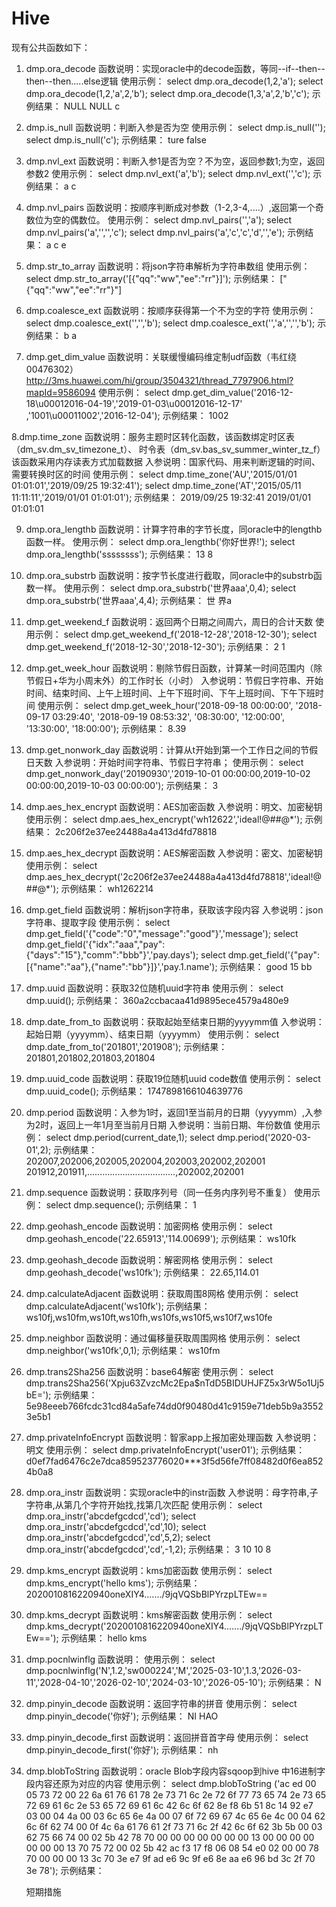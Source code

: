 # Hive
现有公共函数如下：
1. dmp.ora_decode
        函数说明：实现oracle中的decode函数，等同--if--then--then--then.....else逻辑
        使用示例：
                select dmp.ora_decode(1,2,'a');
                select dmp.ora_decode(1,2,'a',2,'b');
                select dmp.ora_decode(1,3,'a',2,'b','c');
        示例结果：
                NULL
                NULL
                c

2. dmp.is_null
        函数说明：判断入参是否为空
        使用示例：
                select dmp.is_null('');
                select dmp.is_null('c');
        示例结果：
                ture
                false

3. dmp.nvl_ext
        函数说明：判断入参1是否为空？不为空，返回参数1;为空，返回参数2
        使用示例：
                select dmp.nvl_ext('a','b');
                select dmp.nvl_ext('','c');
        示例结果：
                a
                c

4. dmp.nvl_pairs
        函数说明：按顺序判断成对参数（1-2,3-4,....）,返回第一个奇数位为空的偶数位。
        使用示例：
                select dmp.nvl_pairs('','a');
                select dmp.nvl_pairs('a','','','c');
                select dmp.nvl_pairs('a','c','c','d','','e');
        示例结果：
                a
                c
                e

5. dmp.str_to_array
        函数说明：将json字符串解析为字符串数组
        使用示例：
                select dmp.str_to_array('[{"qq":"ww","ee":"rr"}]');
        示例结果：
                ["{\"qq\":\"ww\",\"ee\":\"rr\"}"]

6. dmp.coalesce_ext
        函数说明：按顺序获得第一个不为空的字符
        使用示例：
                select dmp.coalesce_ext('','','b');
                select dmp.coalesce_ext('','a','','','b');
        示例结果：
                b
                a

7. dmp.get_dim_value
        函数说明：关联缓慢编码维定制udf函数（韦红绕 00476302）
        http://3ms.huawei.com/hi/group/3504321/thread_7797906.html?mapId=9586094
        使用示例：
            select dmp.get_dim_value('2016-12-18\u00012016-04-19','2019-01-03\u00012016-12-17'
            ,'1001\u00011002','2016-12-04');
        示例结果：
                1002

8.dmp.time_zone
        函数说明：服务主题时区转化函数，该函数绑定时区表（dm_sv.dm_sv_timezone_t）、
                    时令表（dm_sv.bas_sv_summer_winter_tz_f）该函数采用内存读表方式加载数据
        入参说明：国家代码、用来判断逻辑的时间、需要转换时区的时间
        使用示例：
            select dmp.time_zone('AU','2015/01/01 01:01:01','2019/09/25 19:32:41');
            select dmp.time_zone('AT','2015/05/11 11:11:11','2019/01/01 01:01:01');
        示例结果：
            2019/09/25 19:32:41
            2019/01/01 01:01:01

9. dmp.ora_lengthb
        函数说明：计算字符串的字节长度，同oracle中的lengthb函数一样。
        使用示例：
            select dmp.ora_lengthb('你好世界!');
            select dmp.ora_lengthb('ssssssss');
        示例结果：
            13
            8

10. dmp.ora_substrb
        函数说明：按字节长度进行截取，同oracle中的substrb函数一样。
        使用示例：
            select dmp.ora_substrb('世界aaa',0,4);
            select dmp.ora_substrb('世界aaa',4,4);
        示例结果：
            世
            界a

11. dmp.get_weekend_f
        函数说明：返回两个日期之间周六，周日的合计天数
        使用示例：
            select dmp.get_weekend_f('2018-12-28','2018-12-30');
            select dmp.get_weekend_f('2018-12-30','2018-12-30');
        示例结果：
            2
            1

12. dmp.get_week_hour
          函数说明：剔除节假日函数，计算某一时间范围内（除节假日+华为小周末外）的工作时长（小时）
          入参说明：节假日字符串、开始时间、结束时间、上午上班时间、上午下班时间、下午上班时间、下午下班时间
          使用示例：
          select dmp.get_week_hour('2018-09-18 00:00:00', '2018-09-17 03:29:40', '2018-09-19 08:53:32', '08:30:00', '12:00:00', '13:30:00', '18:00:00');
          示例结果：
               8.39

13. dmp.get_nonwork_day
         函数说明：计算从t开始到第一个工作日之间的节假日天数
         入参说明：开始时间字符串、节假日字符串；
         使用示例：
         select dmp.get_nonwork_day('20190930','2019-10-01 00:00:00,2019-10-02 00:00:00,2019-10-03 00:00:00');
          示例结果：
              3

14. dmp.aes_hex_encrypt
        函数说明：AES加密函数
        入参说明：明文、加密秘钥
        使用示例：
                select dmp.aes_hex_encrypt('wh12622','ideal!@#$%^%$#@*');
        示例结果：
                2c206f2e37ee24488a4a413d4fd78818

15. dmp.aes_hex_decrypt
        函数说明：AES解密函数
        入参说明：密文、加密秘钥
        使用示例：
                select dmp.aes_hex_decrypt('2c206f2e37ee24488a4a413d4fd78818','ideal!@#$%^%$#@*');
        示例结果：
                wh1262214

16. dmp.get_field
        函数说明：解析json字符串，获取该字段内容
        入参说明：json字符串、提取字段
        使用示例：
                select dmp.get_field('{"code":"0","message":"good"}','message');
                select dmp.get_field('{"idx":"aaa","pay":{"days":"15"},"comm":"bbb"}','pay.days');
                select dmp.get_field('{"pay":[{"name":"aa"},{"name":"bb"}]}','pay.1.name');
         示例结果：
                good
                15
                bb

17. dmp.uuid
        函数说明：获取32位随机uuid字符串
        使用示例：
                select dmp.uuid();
        示例结果：
                360a2ccbacaa41d9895ece4579a480e9

18. dmp.date_from_to
        函数说明：获取起始至结束日期的yyyymm值
        入参说明：起始日期（yyyymm）、结束日期（yyyymm）
        使用示例：
                select dmp.date_from_to('201801','201908');
        示例结果：
                201801,201802,201803,201804

19. dmp.uuid_code
        函数说明：获取19位随机uuid code数值
        使用示例：
                select dmp.uuid_code();
        示例结果：
                1747898166104639776

20. dmp.period
        函数说明：入参为1时，返回1至当前月的日期（yyyymm）,入参为2时，返回上一年1月至当前月日期
        入参说明：当前日期、年份数值
        使用示例：
                select dmp.period(current_date,1);
                select dmp.period('2020-03-01',2);
        示例结果：
                202007,202006,202005,202004,202003,202002,202001
                201912,201911,...................................,202002,202001

21. dmp.sequence
        函数说明：获取序列号（同一任务内序列号不重复）
        使用示例：
                select dmp.sequence();
        示例结果：
                1

22. dmp.geohash_encode
        函数说明：加密网格
        使用示例：
                select dmp.geohash_encode('22.65913','114.00699');
        示例结果：
                ws10fk

23. dmp.geohash_decode
        函数说明：解密网格
        使用示例：
                select dmp.geohash_decode('ws10fk');
        示例结果：
                22.65,114.01

24. dmp.calculateAdjacent
        函数说明：获取周围8网格
        使用示例：
                select dmp.calculateAdjacent('ws10fk');
        示例结果：
                ws10fj,ws10fm,ws10ft,ws10fh,ws10fs,ws10f5,ws10f7,ws10fe

25. dmp.neighbor
        函数说明：通过偏移量获取周围网格
        使用示例：
                select dmp.neighbor('ws10fk',0,1);
        示例结果：
                ws10fm

26. dmp.trans2Sha256
        函数说明：base64解密
        使用示例：
                select dmp.trans2Sha256('Xpju63ZvzcMc2Epa$nTdD5BIDUHJFZ5x3rW5o1Uj5bE=');
        示例结果：
                5e98eeeb766fcdc31cd84a5afe74dd0f90480d41c9159e71deb5b9a35523e5b1

27. dmp.privateInfoEncrypt
        函数说明：智家app上报加密处理函数
        入参说明：明文
        使用示例：
                select dmp.privateInfoEncrypt('user01');
        示例结果：
                d0ef7fad6476c2e7dca859523776020***3f5d56fe7ff08482d0f6ea8524b0a8

28. dmp.ora_instr
        函数说明：实现oracle中的instr函数
        入参说明：母字符串,子字符串,从第几个字符开始找,找第几次匹配
        使用示例：
                select dmp.ora_instr('abcdefgcdcd','cd');
                select dmp.ora_instr('abcdefgcdcd','cd',10);
                select dmp.ora_instr('abcdefgcdcd','cd',5,2);
                select dmp.ora_instr('abcdefgcdcd','cd',-1,2);
        示例结果：
                3
                10
                10
                8

29. dmp.kms_encrypt
        函数说明：kms加密函数
        使用示例：
                select dmp.kms_encrypt('hello kms');
        示例结果：
                2020010816220940oneXIY4......./9jqVQSbBlPYrzpLTEw==

30. dmp.kms_decrypt
        函数说明：kms解密函数
        使用示例：
                select dmp.kms_decrypt('2020010816220940oneXIY4......./9jqVQSbBlPYrzpLTEw==');
        示例结果：
                hello kms
31. dmp.pocnlwinflg
        函数说明：
        使用示例：
     select dmp.pocnlwinflg('N',1.2,'sw000224','M','2025-03-10',1.3,'2026-03-11','2028-04-10','2026-02-10','2024-03-10','2026-05-10');
        示例结果：
             N

32. dmp.pinyin_decode
        函数说明：返回字符串的拼音
        使用示例：
             select dmp.pinyin_decode('你好');
        示例结果：
             NI HAO

33. dmp.pinyin_decode_first
        函数说明：返回拼音首字母
        使用示例：
             select dmp.pinyin_decode_first('你好');
        示例结果：
             nh

34. dmp.blobToString
        函数说明：oracle Blob字段内容sqoop到hive 中16进制字段内容还原为对应的内容
        使用示例：
            select dmp.blobToString ('ac ed 00 05 73 72 00 22 6a 61 76 61 78 2e 73 71 6c 2e 72 6f 77 73 65 74 2e 73 65 72 69 61 6c 2e 53 65 72 69 61 6c 42 6c 6f 62 8e f8 6b 51 8c 14 92 e7 03 00 04 4a 00 03 6c 65 6e 4a 00 07 6f 72 69 67 4c 65 6e 4c 00 04 62 6c 6f 62 74 00 0f 4c 6a 61 76 61 2f 73 71 6c 2f 42 6c 6f 62 3b 5b 00 03 62 75 66 74 00 02 5b 42 78 70 00 00 00 00 00 00 00 13 00 00 00 00 00 00 00 13 70 75 72 00 02 5b 42 ac f3 17 f8 06 08 54 e0 02 00 00 78 70 00 00 00 13 3c 70 3e e7 9f ad e6 9c 9f e6 8e aa e6 96 bd 3c 2f 70 3e 78');
        示例结果：
             <P>短期措施</p>

